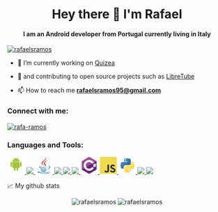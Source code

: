 <h1 align="center">Hey there 👋 I'm Rafael</h1>
<h4 align="center">I am an Android developer from Portugal currently living in Italy</h3>

<p align="left"> <a href="https://github.com/ryo-ma/github-profile-trophy"><img src="https://github-profile-trophy.vercel.app/?username=rafaelsramos&theme=darkhub" alt="rafaelsramos" /></a> </p>

- 🔭 I’m currently working on [Quizea](https://play.google.com/store/apps/details?id=com.scookie.quizzapp)

- 👯 and contributing to open source projects such as [LibreTube](https://github.com/libre-tube/LibreTube)

- 📫 How to reach me **rafaelsramos95@gmail.com**
<!--- 📄 Know about my experiences - [take a look at CV](https://drive.google.com/file/d/1sNxybzv7uk6bYsk2I-L-Eg3XCXpeUPG5/view?usp=sharing)-->

<h3 align="left">Connect with me:</h3>
<p align="left">
<a href="https://linkedin.com/in/rafa-ramos" target="blank"><img align="center" src="https://raw.githubusercontent.com/rahuldkjain/github-profile-readme-generator/master/src/images/icons/Social/linked-in-alt.svg" alt="rafa-ramos" height="30" width="40" /></a>
</p>

<h3 align="left">Languages and Tools:</h3>

<p align="left">
  <a href="https://developer.android.com" rel="noreferrer"> <img src="https://raw.githubusercontent.com/devicons/devicon/master/icons/android/android-original-wordmark.svg" height="40"/> </a>
  <a href="https://kotlinlang.org" rel="noreferrer"> <img src="https://www.vectorlogo.zone/logos/kotlinlang/kotlinlang-icon.svg" height="40"/> </a> 
  <a href="https://www.java.com" rel="noreferrer"> <img src="https://raw.githubusercontent.com/devicons/devicon/master/icons/java/java-original.svg" height="40"/> </a> 
  <a href="https://firebase.google.com/" rel="noreferrer"> <img src="https://www.vectorlogo.zone/logos/firebase/firebase-icon.svg" height="40"/> </a>
  <a href="https://www.jenkins.io" rel="noreferrer"> <img src="https://www.vectorlogo.zone/logos/jenkins/jenkins-icon.svg" height="40"/> </a> 
  <a href="https://postman.com" rel="noreferrer"> <img src="https://www.vectorlogo.zone/logos/getpostman/getpostman-icon.svg" height="40"/> </a> 
  <a href="https://www.w3schools.com/cs/" rel="noreferrer"> <img src="https://raw.githubusercontent.com/devicons/devicon/master/icons/csharp/csharp-original.svg" height="40"/> </a>
  <a href="https://developer.mozilla.org/en-US/docs/Web/JavaScript" rel="noreferrer"> <img src="https://raw.githubusercontent.com/devicons/devicon/master/icons/javascript/javascript-original.svg" height="40"/> </a> 
  <a href="https://www.python.org" rel="noreferrer"> <img src="https://raw.githubusercontent.com/devicons/devicon/master/icons/python/python-original.svg" height="40"/> </a> 
  <a href="https://unity.com/" rel="noreferrer"> <img src="https://www.vectorlogo.zone/logos/unity3d/unity3d-icon.svg" height="40"/> </a>
  <a href="https://git-scm.com/" rel="noreferrer"> <img src="https://www.vectorlogo.zone/logos/git-scm/git-scm-icon.svg" height="40"/> </a> 
</p>

📈 My github stats

<p align="center">
  <img src="https://github-readme-stats.vercel.app/api?username=rafaelsramos&show_icons=true&theme=gotham" alt="rafaelsramos" />
  <img src="https://github-readme-streak-stats.herokuapp.com/?user=rafaelsramos&theme=gotham" alt="rafaelsramos" />
</p>

